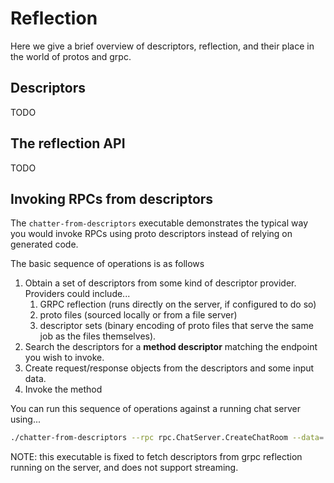 # Reflection

Here we give a brief overview of descriptors, reflection, and their place in the world of protos and grpc.

## Descriptors

TODO

## The reflection API

TODO

## Invoking RPCs from descriptors

The `chatter-from-descriptors` executable demonstrates the typical way you would invoke RPCs using proto descriptors instead of relying on generated code.

The basic sequence of operations is as follows

1. Obtain a set of descriptors from some kind of descriptor provider. Providers could include...
    1. GRPC reflection (runs directly on the server, if configured to do so)
    2. proto files (sourced locally or from a file server)
    3. descriptor sets (binary encoding of proto files that serve the same job as the files themselves).
2. Search the descriptors for a **method descriptor** matching the endpoint you wish to invoke.
3. Create request/response objects from the descriptors and some input data.
4. Invoke the method

You can run this sequence of operations against a running chat server using...

```sh
./chatter-from-descriptors --rpc rpc.ChatServer.CreateChatRoom --data='{"room_id":"abcdefg"}'
```

NOTE: this executable is fixed to fetch descriptors from grpc reflection running on the server, and does not support streaming.

